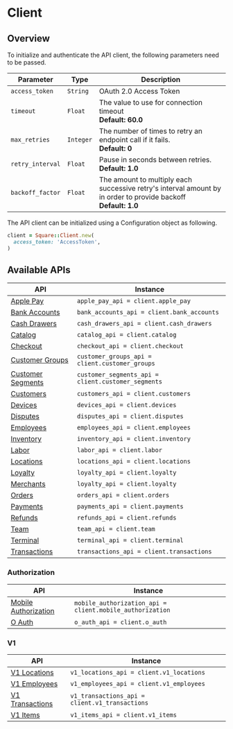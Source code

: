 # Client

## Overview

To initialize and authenticate the API client, the following parameters need to be passed.

| Parameter | Type | Description |
|  --- | --- | --- |
| `access_token` | `String` | OAuth 2.0 Access Token |
| `timeout` | `Float` | The value to use for connection timeout <br> **Default: 60.0** |
| `max_retries` | `Integer` | The number of times to retry an endpoint call if it fails. <br> **Default: 0** |
| `retry_interval` | `Float` | Pause in seconds between retries. <br> **Default: 1.0** |
| `backoff_factor` | `Float` | The amount to multiply each successive retry's interval amount by in order to provide backoff <br> **Default: 1.0** |

The API client can be initialized using a Configuration object as following.

```ruby
client = Square::Client.new(
  access_token: 'AccessToken',
)
```

## Available APIs

| API | Instance |
| --- | --- |
| [Apple Pay](apple-pay.md) | ```apple_pay_api = client.apple_pay``` |
| [Bank Accounts](bank-accounts.md) | ```bank_accounts_api = client.bank_accounts``` |
| [Cash Drawers](cash-drawers.md) | ```cash_drawers_api = client.cash_drawers``` |
| [Catalog](catalog.md) | ```catalog_api = client.catalog``` |
| [Checkout](checkout.md) | ```checkout_api = client.checkout``` |
| [Customer Groups](customer-groups.md) | ```customer_groups_api = client.customer_groups``` |
| [Customer Segments](customer-segments.md) | ```customer_segments_api = client.customer_segments``` |
| [Customers](customers.md) | ```customers_api = client.customers``` |
| [Devices](devices.md) | ```devices_api = client.devices``` |
| [Disputes](disputes.md) | ```disputes_api = client.disputes``` |
| [Employees](employees.md) | ```employees_api = client.employees``` |
| [Inventory](inventory.md) | ```inventory_api = client.inventory``` |
| [Labor](labor.md) | ```labor_api = client.labor``` |
| [Locations](locations.md) | ```locations_api = client.locations``` |
| [Loyalty](loyalty.md) | ```loyalty_api = client.loyalty``` |
| [Merchants](merchants.md) | ```loyalty_api = client.loyalty``` |
| [Orders](orders.md) | ```orders_api = client.orders``` |
| [Payments](payments.md) | ```payments_api = client.payments``` |
| [Refunds](refunds.md) | ```refunds_api = client.refunds``` |
| [Team](team.md) | ```team_api = client.team``` |
| [Terminal](terminal.md) | ```terminal_api = client.terminal``` |
| [Transactions](transactions.md) | ```transactions_api = client.transactions``` |

### Authorization

| API | Instance |
| --- | --- |
| [Mobile Authorization](mobile-authorization.md) | ```mobile_authorization_api = client.mobile_authorization``` |
| [O Auth](o-auth.md) | ```o_auth_api = client.o_auth``` |

### V1

| API | Instance |
| --- | --- |
| [V1 Locations](v1-locations.md) | ```v1_locations_api = client.v1_locations``` |
| [V1 Employees](v1-employees.md) | ```v1_employees_api = client.v1_employees``` |
| [V1 Transactions](v1-transactions.md) | ```v1_transactions_api = client.v1_transactions``` |
| [V1 Items](v1-items.md) | ```v1_items_api = client.v1_items``` |